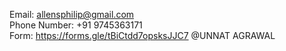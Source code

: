 Email:  allensphilip@gmail.com<br>
Phone Number: +91 9745363171<br>
Form:  https://forms.gle/tBiCtdd7opsksJJC7
@UNNAT AGRAWAL
